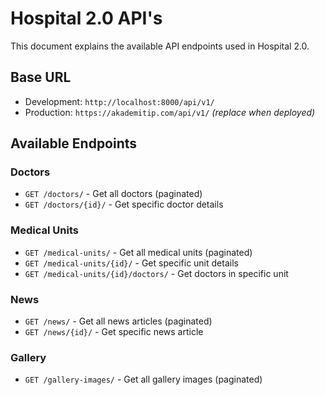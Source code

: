 # Hospital 2.0 API's

This document explains the available API endpoints used in Hospital 2.0.

## Base URL

- Development: `http://localhost:8000/api/v1/`
- Production: `https://akademitip.com/api/v1/` *(replace when deployed)*

## Available Endpoints

### Doctors
- `GET /doctors/` - Get all doctors (paginated)
- `GET /doctors/{id}/` - Get specific doctor details

### Medical Units
- `GET /medical-units/` - Get all medical units (paginated)  
- `GET /medical-units/{id}/` - Get specific unit details
- `GET /medical-units/{id}/doctors/` - Get doctors in specific unit

### News
- `GET /news/` - Get all news articles (paginated)
- `GET /news/{id}/` - Get specific news article

### Gallery
- `GET /gallery-images/` - Get all gallery images (paginated)